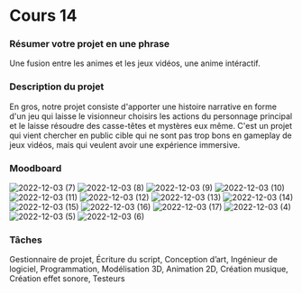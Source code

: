 # Cours 14

### Résumer votre projet en une phrase
Une fusion entre les animes et les jeux vidéos, une anime intéractif. 

### Description du projet 
En gros, notre projet consiste d'apporter une histoire narrative en forme d'un jeu qui laisse le visionneur choisirs les actions du personnage principal et le laisse résoudre des casse-têtes et mystères eux même. C'est un projet qui vient chercher en public cible qui ne sont pas trop bons en gameplay de jeux vidéos, mais qui veulent avoir une expérience immersive.  

### Moodboard
![2022-12-03 (7)](https://user-images.githubusercontent.com/112128264/205466283-23bbc2cc-1970-4b29-be22-edbab9c1df2a.png)
![2022-12-03 (8)](https://user-images.githubusercontent.com/112128264/205466284-5e531144-7048-4e0e-90d3-e6a476f06c43.png)
![2022-12-03 (9)](https://user-images.githubusercontent.com/112128264/205466285-481776a9-7698-457d-9dd1-4e8fb58ab567.png)
![2022-12-03 (10)](https://user-images.githubusercontent.com/112128264/205466286-c8ca1a35-8917-4052-8cb4-00652850d17b.png)
![2022-12-03 (11)](https://user-images.githubusercontent.com/112128264/205466287-14d05e3f-7414-4f01-959b-7c6568de336a.png)
![2022-12-03 (12)](https://user-images.githubusercontent.com/112128264/205466288-d7f92b8c-7bea-46d5-8abe-62241bad0653.png)
![2022-12-03 (13)](https://user-images.githubusercontent.com/112128264/205466289-ac2ea8b7-6d64-4a82-a84c-6b10ca8402ec.png)
![2022-12-03 (14)](https://user-images.githubusercontent.com/112128264/205466290-a6f9573d-e628-450f-9241-a269d70b7472.png)
![2022-12-03 (15)](https://user-images.githubusercontent.com/112128264/205466291-bb3f42cb-14cf-4531-99ff-74a7ee7e3621.png)
![2022-12-03 (16)](https://user-images.githubusercontent.com/112128264/205466292-3e34f412-cb0b-4053-a53c-8119c6664a1b.png)
![2022-12-03 (17)](https://user-images.githubusercontent.com/112128264/205466293-cef97522-9af4-49a7-b58b-dd7296928d01.png)
![2022-12-03 (4)](https://user-images.githubusercontent.com/112128264/205466294-eeea9573-15e1-4b72-a5c0-3e86de6a20b1.png)
![2022-12-03 (5)](https://user-images.githubusercontent.com/112128264/205466295-6e0860ae-4285-462a-b6d9-870529db091b.png)
![2022-12-03 (6)](https://user-images.githubusercontent.com/112128264/205466296-ddeb7ce7-9a43-4c64-b39e-10c745d61ea1.png)

 
### Tâches
Gestionnaire de projet, Écriture du script, Conception d’art, Ingénieur de logiciel, Programmation, Modélisation 3D, Animation 2D, Création musique, Création effet sonore, Testeurs


